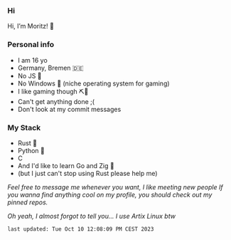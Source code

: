
### Hi

Hi, I’m Moritz! 👋

### Personal info
- I am 16 yo
- Germany, Bremen 🇩🇪
- No JS 🚫
- No Windows 🚫 (niche operating system for gaming)
- I like gaming though ⛏🧱
- Can't get anything done ;(
- Don't look at my commit messages

### My Stack
- Rust 🦀
- Python 🐍
- C
- And I'd like to learn Go and Zig 🦦
- (but I just can't stop using Rust please help me)

_Feel free to message me whenever you want, I like meeting new people_
_If you wanna find anything cool on my profile, you should check out my pinned repos._

_Oh yeah, I almost forgot to tell you... I use Artix Linux btw_

`last updated: Tue Oct 10 12:08:09 PM CEST 2023`
